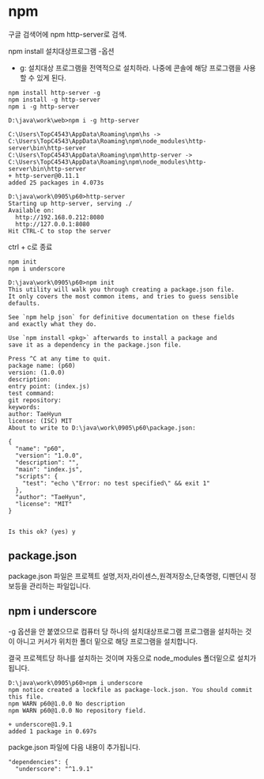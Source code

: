 # npm
구글 검색어에 npm http-server로 검색.

npm install 설치대상프로그램 -옵션
 - g: 설치대상 프로그램을 전역적으로 설치하라.
나중에 콘솔에 해당 프로그램을 사용할 수 있게 된다.
```
npm install http-server -g
npm install -g http-server
npm i -g http-server
```


```
D:\java\work\web>npm i -g http-server

C:\Users\TopC4543\AppData\Roaming\npm\hs -> C:\Users\TopC4543\AppData\Roaming\npm\node_modules\http-server\bin\http-server
C:\Users\TopC4543\AppData\Roaming\npm\http-server -> C:\Users\TopC4543\AppData\Roaming\npm\node_modules\http-server\bin\http-server
+ http-server@0.11.1
added 25 packages in 4.073s
```
```
D:\java\work\0905\p60>http-server
Starting up http-server, serving ./
Available on:
  http://192.168.0.212:8080
  http://127.0.0.1:8080
Hit CTRL-C to stop the server
```
ctrl + c로 종료

```
npm init
npm i underscore
```
```
D:\java\work\0905\p60>npm init
This utility will walk you through creating a package.json file.
It only covers the most common items, and tries to guess sensible defaults.

See `npm help json` for definitive documentation on these fields
and exactly what they do.

Use `npm install <pkg>` afterwards to install a package and
save it as a dependency in the package.json file.

Press ^C at any time to quit.
package name: (p60)
version: (1.0.0)
description:
entry point: (index.js)
test command:
git repository:
keywords:
author: TaeHyun
license: (ISC) MIT
About to write to D:\java\work\0905\p60\package.json:

{
  "name": "p60",
  "version": "1.0.0",
  "description": "",
  "main": "index.js",
  "scripts": {
    "test": "echo \"Error: no test specified\" && exit 1"
  },
  "author": "TaeHyun",
  "license": "MIT"
}


Is this ok? (yes) y
```
package.json
---
package.json 파일은 프로젝트 설명,저자,라이센스,원격저장소,단축명령,
디펜던시 정보등을 관리하는 파일입니다.

npm i underscore
--
-g 옵션을 안 붙였으므로 컴퓨터 당 하나의 설치대상프로그램
프로그램을 설치하는 것이 아니고 커서가 위치한 폴더 밑으로
해당 프로그램을 설치합니다.

결국 프로젝트당 하나를 설치하는 것이며 자동으로
node_modules 폴더밑으로 설치가 됩니다.

```
D:\java\work\0905\p60>npm i underscore
npm notice created a lockfile as package-lock.json. You should commit this file.
npm WARN p60@1.0.0 No description
npm WARN p60@1.0.0 No repository field.

+ underscore@1.9.1
added 1 package in 0.697s
```

packge.json 파일에 다음 내용이 추가됩니다.
```
"dependencies": {
  "underscore": "^1.9.1"
```
